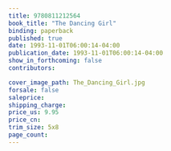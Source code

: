 ```yaml
---
title: 9780811212564
book_title: "The Dancing Girl"
binding: paperback
published: true
date: 1993-11-01T06:00:14-04:00
publication_date: 1993-11-01T06:00:14-04:00
show_in_forthcoming: false
contributors:

cover_image_path: The_Dancing_Girl.jpg
forsale: false
saleprice:
shipping_charge:
price_us: 9.95
price_cn:
trim_size: 5x8
page_count:
---
```


